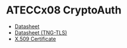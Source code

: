 # ATECCx08 CryptoAuth

- [Datasheet](https://atecc608a.github.io/ATECC608A.pdf)
- [Datasheet (TNG-TLS)](http://ww1.microchip.com/downloads/en/DeviceDoc/ATECC608A-TNGTLS-CryptoAuthentication-Data-Sheet-DS40002112B.pdf)
- [X.509 Certificate](http://ww1.microchip.com/downloads/en/AppNotes/Atmel-8974-CryptoAuth-ATECC-Compressed-Certificate-Definition-ApplicationNote.pdf)
